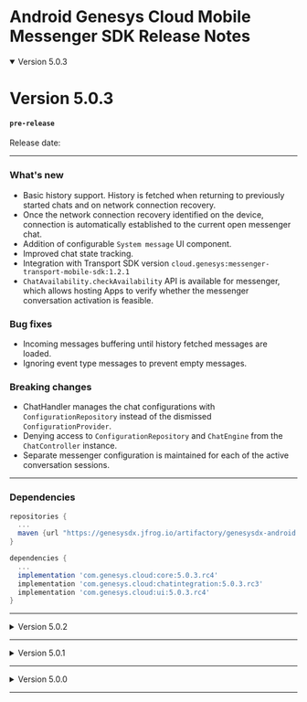 
# Android Genesys Cloud Mobile Messenger SDK Release Notes


<details open markdown="block">
<summary> Version 5.0.3 </summary>

# Version 5.0.3
#### `pre-release`   
Release date: 
___

### What's new 
- Basic history support. History is fetched when returning to previously started chats and on network connection recovery.
- Once the network connection recovery identified on the device, connection is automatically established to the current open messenger chat.
- Addition of configurable `System message` UI component.
- Improved chat state tracking.
- Integration with Transport SDK version `cloud.genesys:messenger-transport-mobile-sdk:1.2.1`
- `ChatAvailability.checkAvailability` API is available for messenger, which allows hosting Apps to verify whether the messenger conversation activation is feasible.
 
### Bug fixes
- Incoming messages buffering until history fetched messages are loaded.
- Ignoring event type messages to prevent empty messages.

### Breaking changes
- ChatHandler manages the chat configurations with `ConfigurationRepository` instead of the dismissed `ConfigurationProvider`.
- Denying access to `ConfigurationRepository` and `ChatEngine` from the `ChatController` instance.
- Separate messenger configuration is maintained for each of the active conversation sessions.

---

### Dependencies 

```gradle
repositories {
  ...
  maven {url "https://genesysdx.jfrog.io/artifactory/genesysdx-android.dev"}
}

dependencies {
  ...
  implementation 'com.genesys.cloud:core:5.0.3.rc4'
  implementation 'com.genesys.cloud:chatintegration:5.0.3.rc3'
  implementation 'com.genesys.cloud:ui:5.0.3.rc4'
}
```

</details>

---

</details>
<details close markdown="block">
<summary> Version 5.0.2 </summary>

# Version 5.0.2
#### `pre-release`
Release date: 20 Feb 2022

### What's new 
- Messenger configurations maintenance improvements. Separated logic settings from UI related configurations.
- Loaded messenger configurations and applied basic UI configurations on displayed messages.
- Enabled messenger configurations alternation by the hosting App before messenger starts, with `ConfigurationsProvider` implementation. 
- Messenger start can be prevented with the use of `ChatSettings::enabled` property.
Failure to load messenger configurations makes the messenger creation fail.
- Messenger chat engine support.
- Configurable UI components for `Fast scroll` button and `Datestamp` headers, were added to `ChatUIProvider`.
- UI configurations for `Timestamp` and `Readmore`, were added to `ChatUIProvider`.
- Integration with Transport SDK version `cloud.genesys:messenger-transport-mobile-sdk:1.1.14`.

### Bug fixes
- Fast scroll button visibility after voice recording.
- Double display of fast scroll button after configuration update.
- State and error events are now passed to the hosting App on the `main thread`.

### Breaking changes
- `Timestamp` UI configuration, `textStyleConfig` and `readMoreThreshold`, were relocated to `ChatUIProvider`. 
- `ChatScroller` was renamed to `ChatFastScrollConfig` and is now available on `ChatUIProvider::FastScrollUIProvider`.
- `ChatUIProvider` instance can't be set over the `ChatController` instance. Use `ConfigurationsProvider` implementation should be used instead.
- `ConversationSettings` were dismissed. Use `ConfigurationsProvider` instead.

--- 

### Dependencies 

```gradle
repositories {
  ...
  maven {url "https://genesysdx.jfrog.io/artifactory/genesysdx-android.dev"}
}

dependencies {
  ...
  implementation 'com.genesys.cloud:core:5.0.2.rc1'
  implementation 'com.genesys.cloud:chatintegration:5.0.2.rc2'
  implementation 'com.genesys.cloud:ui:5.0.2.rc4'
}
```

</details>

---

<details close markdown="block">

<summary> Version 5.0.1 </summary>

# Version 5.0.1
#### `pre-release`
Release date: 13 Dec 2021

### What's new 
- Chat engine support. Provides the functionality to create and control messenger deployments.  
- Technical documentation generation with Javadoc and KDoc comments.  
- Integration with Transport SDK version `cloud.genesys:messenger-transport-mobile-sdk:1.1.12`.

### Breaking Changes
- Modules namespacing and packages were renamed with `com.genesys.cloud` prefix. 
- Module `engine` was removed. Classes can be found under `chatintegration` module.

---

### Dependencies 

> 👉  Artifacts are available on JFrog artifactory

```gradle
repositories {
  ...
  maven {url "https://genesysdx.jfrog.io/artifactory/genesysdx-android.dev"}
}

dependencies {
  ...
  implementation 'com.genesys.cloud:core:5.0.1.rc3'
  implementation 'com.genesys.cloud:chatintegration:5.0.1.rc3'
  implementation 'com.genesys.cloud:ui:5.0.1.rc3'
}
```

</details>

---

<details close markdown="block">

<summary> Version 5.0.0 </summary>

# Version 5.0.0
#### `pre-release`
Release date: 14 Nov 2021

### What's new 
- Basic messenger support. 
- Basic error handling for messenger.
- Integration with Transport SDK version `com.genesys.sdk:transport:1.0.0.rc4`.

---

### Dependencies 

```gradle
repositories {
  ...
  maven {url "https://bold360ai-mobile-artifacts.s3.amazonaws.com/dx/android/dev/"}
}

dependencies {
  ...
  implementation 'com.nanorep.devcore:sdkcore:5.0.0.rc2'
  implementation 'com.nanorep.devconversation:engine:5.0.0.rc1'
  implementation 'com.nanorep.devconversation:chatintegration:5.0.0.rc1'
  implementation 'com.nanorep.devconversation:ui:5.0.0.rc4'
  implementation 'com.nanorep.devcore:accessibility:5.0.0.rc1'
}
```

</details>

---
